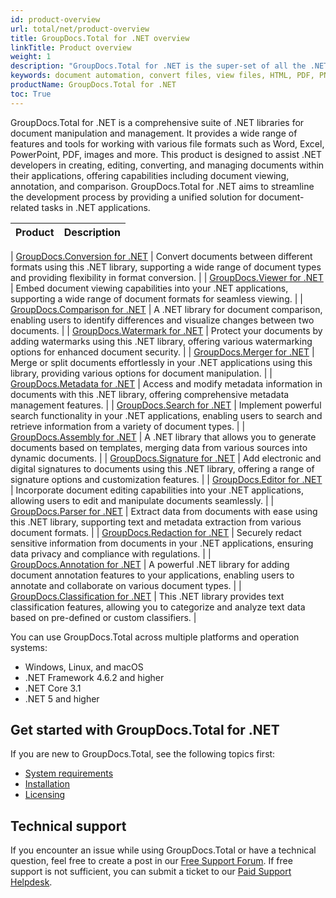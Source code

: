 ```yaml
---
id: product-overview
url: total/net/product-overview
title: GroupDocs.Total for .NET overview
linkTitle: Product overview
weight: 1
description: "GroupDocs.Total for .NET is the super-set of all the .NET on-premise APIs offered by GroupDocs. We compile it on a monthly basis to ensure that it contains the most up to date versions of each of our .NET document manipulation APIs."
keywords: document automation, convert files, view files, HTML, PDF, PNG, JPEG
productName: GroupDocs.Total for .NET
toc: True
---
```


GroupDocs.Total for .NET is a comprehensive suite of .NET libraries for document manipulation and management. It provides a wide range of features and tools for working with various file formats such as Word, Excel, PowerPoint, PDF, images and more. This product is designed to assist .NET developers in creating, editing, converting, and managing documents within their applications, offering capabilities including document viewing, annotation, and comparison. GroupDocs.Total for .NET aims to streamline the development process by providing a unified solution for document-related tasks in .NET applications.

| Product | Description |
|:--|---|

| [GroupDocs.Conversion&nbsp;for&nbsp;.NET](https://docs.groupdocs.com/conversion/net/) | Convert documents between different formats using this .NET library, supporting a wide range of document types and providing flexibility in format conversion. | 
| [GroupDocs.Viewer&nbsp;for&nbsp;.NET](https://docs.groupdocs.com/viewer/net/) | Embed document viewing capabilities into your .NET applications, supporting a wide range of document formats for seamless viewing. |
| [GroupDocs.Comparison&nbsp;for&nbsp;.NET](https://docs.groupdocs.com/comparison/net/) | A .NET library for document comparison, enabling users to identify differences and visualize changes between two documents. | 
| [GroupDocs.Watermark&nbsp;for&nbsp;.NET](https://docs.groupdocs.com/watermark/net/) | Protect your documents by adding watermarks using this .NET library, offering various watermarking options for enhanced document security. | 
| [GroupDocs.Merger&nbsp;for&nbsp;.NET](https://docs.groupdocs.com/merger/net/) | Merge or split documents effortlessly in your .NET applications using this library, providing various options for document manipulation. |
| [GroupDocs.Metadata&nbsp;for&nbsp;.NET](https://docs.groupdocs.com/metadata/net/) | Access and modify metadata information in documents with this .NET library, offering comprehensive metadata management features. | 
| [GroupDocs.Search&nbsp;for&nbsp;.NET](https://docs.groupdocs.com/search/net/) | Implement powerful search functionality in your .NET applications, enabling users to search and retrieve information from a variety of document types. | 
| [GroupDocs.Assembly&nbsp;for&nbsp;.NET](https://docs.groupdocs.com/assembly/net/) | A .NET library that allows you to generate documents based on templates, merging data from various sources into dynamic documents. |
| [GroupDocs.Signature&nbsp;for&nbsp;.NET](https://docs.groupdocs.com/signature/net/) | Add electronic and digital signatures to documents using this .NET library, offering a range of signature options and customization features. | 
| [GroupDocs.Editor&nbsp;for&nbsp;.NET](https://docs.groupdocs.com/editor/net/) | Incorporate document editing capabilities into your .NET applications, allowing users to edit and manipulate documents seamlessly. | 
| [GroupDocs.Parser&nbsp;for&nbsp;.NET](https://docs.groupdocs.com/parser/net/) | Extract data from documents with ease using this .NET library, supporting text and metadata extraction from various document formats. |
| [GroupDocs.Redaction&nbsp;for&nbsp;.NET](https://docs.groupdocs.com/redaction/net/) | Securely redact sensitive information from documents in your .NET applications, ensuring data privacy and compliance with regulations. |
| [GroupDocs.Annotation&nbsp;for&nbsp;.NET](https://docs.groupdocs.com/annotation/net/) | A powerful .NET library for adding document annotation features to your applications, enabling users to annotate and collaborate on various document types. |
| [GroupDocs.Classification&nbsp;for&nbsp;.NET](https://docs.groupdocs.com/classification/net/) | This .NET library provides text classification features, allowing you to categorize and analyze text data based on pre-defined or custom classifiers. |

You can use GroupDocs.Total across multiple platforms and operation systems:

* Windows, Linux, and macOS
* .NET Framework 4.6.2 and higher
* .NET Core 3.1
* .NET 5 and higher

## Get started with GroupDocs.Total for .NET

If you are new to GroupDocs.Total, see the following topics first:

* [System requirements](/total/net/system-requirements/)
* [Installation](/total/net/installation/)
* [Licensing](/total/net/licensing-and-subscription/)

## Technical support

If you encounter an issue while using GroupDocs.Total or have a technical question, feel free to create a post in our [Free Support Forum](https://forum.groupdocs.com/c/total). If free support is not sufficient, you can submit a ticket to our [Paid Support Helpdesk](https://helpdesk.groupdocs.com/).
